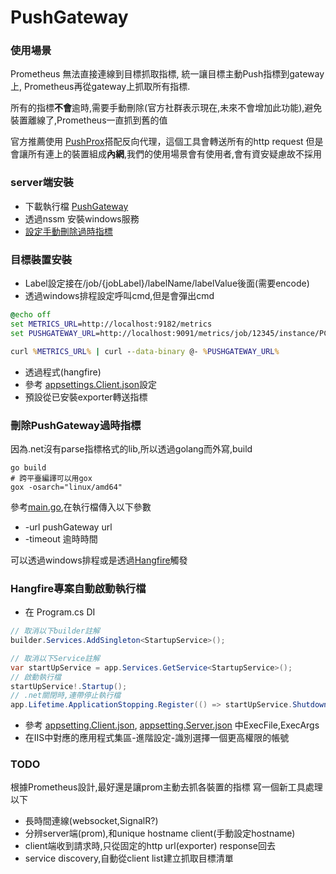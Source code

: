 # PushGateway

### 使用場景

Prometheus 無法直接連線到目標抓取指標,
統一讓目標主動Push指標到gateway上,
Prometheus再從gateway上抓取所有指標.

所有的指標**不會**逾時,需要手動刪除(官方社群表示現在,未來不會增加此功能),避免裝置離線了,Prometheus一直抓到舊的值

官方推薦使用 [PushProx](https://github.com/prometheus-community/PushProx)搭配反向代理，這個工具會轉送所有的http request
但是會讓所有連上的裝置組成**內網**,我們的使用場景會有使用者,會有資安疑慮故不採用

### server端安裝

* 下載執行檔 [PushGateway](https://github.com/prometheus/pushgateway)
* 透過nssm 安裝windows服務
* [設定手動刪除過時指標](#刪除pushgateway過時指標)

### 目標裝置安裝

* Label設定接在/job/{jobLabel}/labelName/labelValue後面(需要encode)
* 透過windows排程設定呼叫cmd,但是會彈出cmd

```cmd push.bat
@echo off
set METRICS_URL=http://localhost:9182/metrics
set PUSHGATEWAY_URL=http://localhost:9091/metrics/job/12345/instance/PC

curl %METRICS_URL% | curl --data-binary @- %PUSHGATEWAY_URL%
```

* 透過程式(hangfire)
* 參考 [appsettings.Client.json](./hangfire/appsettings.Client.json)設定
* 預設從已安裝exporter轉送指標

### 刪除PushGateway過時指標

因為.net沒有parse指標格式的lib,所以透過golang而外寫,build
```shell
go build
# 跨平臺編譯可以用gox
gox -osarch="linux/amd64"
```
參考[main.go](./ClearTimeout/main.go),在執行檔傳入以下參數

+ -url pushGateway url
+ -timeout 逾時時間

可以透過windows排程或是透過[Hangfire](#hangfire專案自動啟動執行檔)觸發

### Hangfire專案自動啟動執行檔

* 在 Program.cs DI

```csharp
// 取消以下builder註解
builder.Services.AddSingleton<StartupService>();

// 取消以下Service註解
var startUpService = app.Services.GetService<StartupService>();
// 啟動執行檔
startUpService!.Startup();
// .net關閉時,連帶停止執行檔
app.Lifetime.ApplicationStopping.Register(() => startUpService.Shutdown().GetAwaiter().GetResult());
```

* 參考 [appsetting.Client.json](./hangfire/appsettings.Client.json),
[appsetting.Server.json](./hangfire/appsettings.Server.json)
中ExecFile,ExecArgs
* 在IIS中對應的應用程式集區-進階設定-識別選擇一個更高權限的帳號

### TODO
根據Prometheus設計,最好還是讓prom主動去抓各裝置的指標
寫一個新工具處理以下
+ 長時間連線(websocket,SignalR?)
+ 分辨server端(prom),和unique hostname client(手動設定hostname)
+ client端收到請求時,只從固定的http url(exporter) response回去
+ service discovery,自動從client list建立抓取目標清單